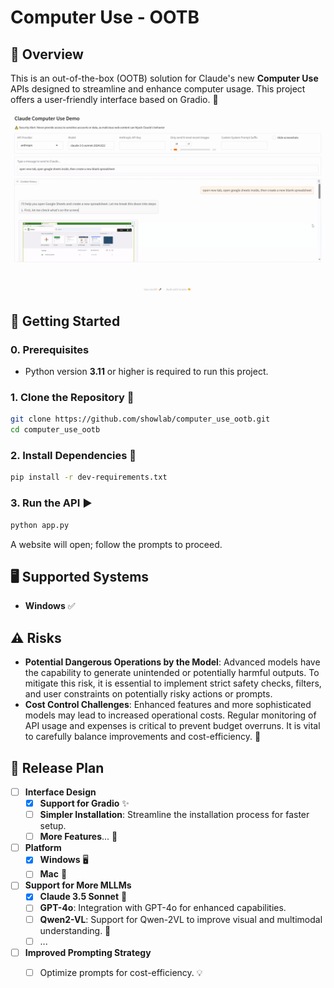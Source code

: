 # Computer Use - OOTB

## 🌟 Overview
This is an out-of-the-box (OOTB) solution for Claude's new **Computer Use** APIs designed to streamline and enhance computer usage. This project offers a user-friendly interface based on Gradio. 🎨

![gradio_interface](./assets/gradio_interface.png)

## 🚀 Getting Started

### 0. Prerequisites

- Python version **3.11** or higher is required to run this project.

### 1. Clone the Repository 📂
```bash
git clone https://github.com/showlab/computer_use_ootb.git
cd computer_use_ootb
```

### 2. Install Dependencies 🔧
```bash
pip install -r dev-requirements.txt
```

### 3. Run the API ▶️
```bash
python app.py
```
A website will open; follow the prompts to proceed.

## 🖥️ Supported Systems
- **Windows** ✅

## ⚠️ Risks
- **Potential Dangerous Operations by the Model**: Advanced models have the capability to generate unintended or potentially harmful outputs. To mitigate this risk, it is essential to implement strict safety checks, filters, and user constraints on potentially risky actions or prompts.
- **Cost Control Challenges**: Enhanced features and more sophisticated models may lead to increased operational costs. Regular monitoring of API usage and expenses is critical to prevent budget overruns. It is vital to carefully balance improvements and cost-efficiency. 💸

## 📅 Release Plan

- [ ] **Interface Design**
  - [x] **Support for Gradio** ✨
  - [ ] **Simpler Installation**: Streamline the installation process for faster setup.
  - [ ] **More Features**... 🚀
- [ ] **Platform**
  - [x] **Windows** 🖥️
  - [ ] **Mac** 🍎
- [ ] **Support for More MLLMs**
  - [x] **Claude 3.5 Sonnet** 🎵
  - [ ] **GPT-4o**: Integration with GPT-4o for enhanced capabilities.
  - [ ] **Qwen2-VL**: Support for Qwen-2VL to improve visual and multimodal understanding. 📸
  - [ ] ...
- [ ] **Improved Prompting Strategy**
  - [ ] Optimize prompts for cost-efficiency. 💡

